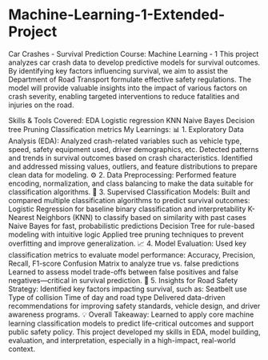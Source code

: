 # Machine-Learning-1-Extended-Project
Car Crashes - Survival Prediction
Course: Machine Learning - 1
This project analyzes car crash data to develop predictive models for survival outcomes. By identifying key factors influencing survival, we aim to assist the Department of Road Transport formulate effective safety regulations. The model will provide valuable insights into the impact of various factors on crash severity, enabling targeted interventions to reduce fatalities and injuries on the road.

Skills & Tools Covered:
EDA
Logistic regression
KNN
Naive Bayes
Decision tree
Pruning
Classification metrics
My Learnings:
📊 1. Exploratory Data Analysis (EDA): Analyzed crash-related variables such as vehicle type, speed, safety equipment used, driver demographics, etc. Detected patterns and trends in survival outcomes based on crash characteristics. Identified and addressed missing values, outliers, and feature distributions to prepare clean data for modeling. ⚙️ 2. Data Preprocessing: Performed feature encoding, normalization, and class balancing to make the data suitable for classification algorithms. 🧠 3. Supervised Classification Models: Built and compared multiple classification algorithms to predict survival outcomes: Logistic Regression for baseline binary classification and interpretability K-Nearest Neighbors (KNN) to classify based on similarity with past cases Naive Bayes for fast, probabilistic predictions Decision Tree for rule-based modeling with intuitive logic Applied tree pruning techniques to prevent overfitting and improve generalization. 📈 4. Model Evaluation: Used key classification metrics to evaluate model performance: Accuracy, Precision, Recall, F1-score Confusion Matrix to analyze true vs. false predictions Learned to assess model trade-offs between false positives and false negatives—critical in survival prediction. 🧠 5. Insights for Road Safety Strategy: Identified key factors impacting survival, such as: Seatbelt use Type of collision Time of day and road type Delivered data-driven recommendations for improving safety standards, vehicle design, and driver awareness programs. 💡 Overall Takeaway: Learned to apply core machine learning classification models to predict life-critical outcomes and support public safety policy. This project developed my skills in EDA, model building, evaluation, and interpretation, especially in a high-impact, real-world context.
